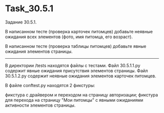 # Task_30.5.1

Задание 30.5.1.

В написанном тесте (проверка карточек питомцев) добавьте неявные ожидания всех элементов (фото, имя питомца, его возраст).

В написанном тесте (проверка таблицы питомцев) добавьте явные ожидания элементов страницы.

_____________________________________________________

В директории /tests находятся файлы с тестами.
Файл 30.5.1.1.py содержит явные ожидания присутствия элементов страницы.
Файл 30.5.1.2.py содержит неявные ожидания элементов карточек питомцев.

В файле conftest.py находятся 2 фикстуры:

фикстура с драйвером и переходом на страницу авторизации;
фикстура для перехода на страницу "Мои питомцы" с явными ожиданиями активности элементов страницы.
